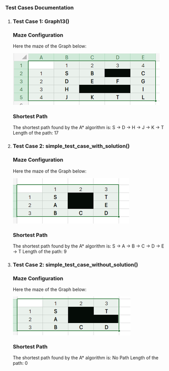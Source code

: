 ### Test Cases Documentation ###

 1. ### Test Case 1: Graph13() ### 


    ### Maze Configuration 
      Here the maze of the Graph below:

     ![Graph13](images/Graph13().png)


    ### Shortest Path 
       The shortest path found by the A* algorithm is: 
       S -> D -> H -> J -> K -> T
       Length of the path: 17
 
 2. ### Test Case 2: simple_test_case_with_solution() ###
    

    ### Maze Configuration 
      Here the maze of the Graph below:

      ![simple_test_case_with_solution](images/simple_test_case_with_solution().png)
    
    ### Shortest Path 
       The shortest path found by the A* algorithm is: 
       S -> A -> B -> C -> D -> E -> T
       Length of the path: 9

 3. ### Test Case 2: simple_test_case_without_solution() ###
    

    ### Maze Configuration 
      Here the maze of the Graph below:
     
     ![simple_test_case_without_solution](images/simple_test_case_without_solution().png)

    ### Shortest Path 
       The shortest path found by the A* algorithm is: 
       No Path 
       Length of the path: 0
